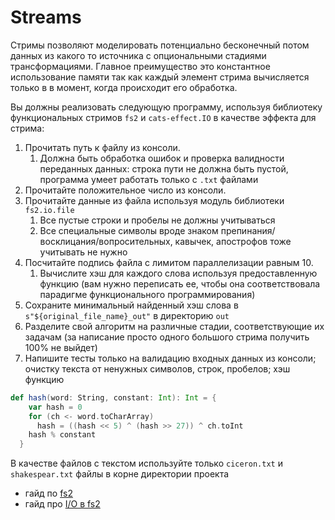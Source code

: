 # Streams
Стримы позволяют моделировать потенциально бесконечный потом данных из какого то источника с опциональными стадиями трансформациями. 
Главное преимущество это константное использование памяти так как каждый элемент стрима вычисляется только в в момент, когда происходит его обработка.

Вы должны реализовать следующую программу, используя библиотеку функциональных стримов `fs2` и `cats-effect.IO` в качестве эффекта для стрима:
1. Прочитать путь к файлу из консоли.
   1. Должна быть обработка ошибок и проверка валидности переданных данных: строка пути не должна быть пустой, программа умеет работать только с `.txt` файлами
2. Прочитайте положительное число из консоли. 
3. Прочитайте данные из файла используя модуль библиотеки `fs2.io.file`
   1. Все пустые строки и пробелы не должны учитываться
   2. Все специальные символы вроде знаком препинания/восклицания/вопросительных, кавычек, апострофов тоже учитывать не нужно
4. Посчитайте подпись файла с лимитом параллелизации равным 10. 
   1. Вычислите хэш для каждого слова используя предоставленную функцию (вам нужно переписать ее, чтобы она соответствовала парадигме функционального программирования)
5. Сохраните минимальный найденный хэш слова в `s"${original_file_name}_out"` в директорию `out`
6. Разделите свой алгоритм на различные стадии, соответствующие их задачам (за написание просто одного большого стрима получить 100% не выйдет)
7. Напишите тесты только на валидацию входных данных из консоли; очистку текста от ненужных символов, строк, пробелов; хэш функцию

```scala
def hash(word: String, constant: Int): Int = {
    var hash = 0
    for (ch <- word.toCharArray)
      hash = ((hash << 5) ^ (hash >> 27)) ^ ch.toInt
    hash % constant
  }
```

В качестве файлов с текстом используйте только `ciceron.txt` и `shakespear.txt` файлы в корне директории проекта

* гайд по [fs2](https://fs2.io/#/guide)
* гайд про [I/O в fs2](https://fs2.io/#/io)

